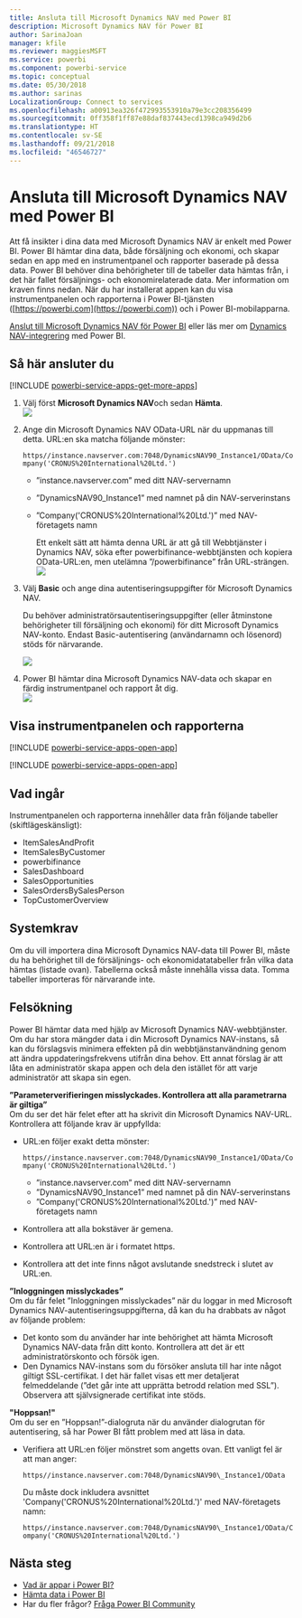 ```yaml
---
title: Ansluta till Microsoft Dynamics NAV med Power BI
description: Microsoft Dynamics NAV för Power BI
author: SarinaJoan
manager: kfile
ms.reviewer: maggiesMSFT
ms.service: powerbi
ms.component: powerbi-service
ms.topic: conceptual
ms.date: 05/30/2018
ms.author: sarinas
LocalizationGroup: Connect to services
ms.openlocfilehash: a00913ea326f472993553910a79e3cc208356499
ms.sourcegitcommit: 0ff358f1ff87e88daf837443ecd1398ca949d2b6
ms.translationtype: HT
ms.contentlocale: sv-SE
ms.lasthandoff: 09/21/2018
ms.locfileid: "46546727"
---
```

# <a name="connect-to-microsoft-dynamics-nav-with-power-bi"></a>Ansluta till Microsoft Dynamics NAV med Power BI
Att få insikter i dina data med Microsoft Dynamics NAV är enkelt med Power BI. Power BI hämtar dina data, både försäljning och ekonomi, och skapar sedan en app med en instrumentpanel och rapporter baserade på dessa data. Power BI behöver dina behörigheter till de tabeller data hämtas från, i det här fallet försäljnings- och ekonomirelaterade data. Mer information om kraven finns nedan. När du har installerat appen kan du visa instrumentpanelen och rapporterna i Power BI-tjänsten ([https://powerbi.com](https://powerbi.com)) och i Power BI-mobilapparna. 

[Anslut till Microsoft Dynamics NAV för Power BI](https://app.powerbi.com/getdata/services/microsoft-dynamics-nav) eller läs mer om [Dynamics NAV-integrering](https://powerbi.microsoft.com/integrations/microsoft-dynamics-nav) med Power BI.

## <a name="how-to-connect"></a>Så här ansluter du
[!INCLUDE [powerbi-service-apps-get-more-apps](./includes/powerbi-service-apps-get-more-apps.md)]

1. Välj först **Microsoft Dynamics NAV**och sedan **Hämta**.  
   ![](media/service-connect-to-microsoft-dynamics-nav/mdnav.png)
2. Ange din Microsoft Dynamics NAV OData-URL när du uppmanas till detta. URL:en ska matcha följande mönster:
   
    `https//instance.navserver.com:7048/DynamicsNAV90_Instance1/OData/Company('CRONUS%20International%20Ltd.')`
   
   * ”instance.navserver.com” med ditt NAV-servernamn
   * ”DynamicsNAV90\_Instance1” med namnet på din NAV-serverinstans
   * ”Company('CRONUS%20International%20Ltd.')” med NAV-företagets namn
     
     Ett enkelt sätt att hämta denna URL är att gå till Webbtjänster i Dynamics NAV, söka efter powerbifinance-webbtjänsten och kopiera OData-URL:en, men utelämna ”/powerbifinance” från URL-strängen.  
     ![](media/service-connect-to-microsoft-dynamics-nav/param.png)
3. Välj **Basic** och ange dina autentiseringsuppgifter för Microsoft Dynamics NAV.
   
    Du behöver administratörsautentiseringsuppgifter (eller åtminstone behörigheter till försäljning och ekonomi) för ditt Microsoft Dynamics NAV-konto.  Endast Basic-autentisering (användarnamn och lösenord) stöds för närvarande.
   
    ![](media/service-connect-to-microsoft-dynamics-nav/creds.png)
4. Power BI hämtar dina Microsoft Dynamics NAV-data och skapar en färdig instrumentpanel och rapport åt dig.   
   ![](media/service-connect-to-microsoft-dynamics-nav/dashboard.png)

## <a name="view-the-dashboard-and-reports"></a>Visa instrumentpanelen och rapporterna
[!INCLUDE [powerbi-service-apps-open-app](./includes/powerbi-service-apps-open-app.md)]

[!INCLUDE [powerbi-service-apps-open-app](./includes/powerbi-service-apps-what-now.md)]

## <a name="whats-included"></a>Vad ingår
Instrumentpanelen och rapporterna innehåller data från följande tabeller (skiftlägeskänsligt):  

* ItemSalesAndProfit  
* ItemSalesByCustomer  
* powerbifinance  
* SalesDashboard  
* SalesOpportunities  
* SalesOrdersBySalesPerson  
* TopCustomerOverview  

## <a name="system-requirements"></a>Systemkrav
Om du vill importera dina Microsoft Dynamics NAV-data till Power BI, måste du ha behörighet till de försäljnings- och ekonomidatatabeller från vilka data hämtas (listade ovan). Tabellerna också måste innehålla vissa data. Tomma tabeller importeras för närvarande inte.

## <a name="troubleshooting"></a>Felsökning
Power BI hämtar data med hjälp av Microsoft Dynamics NAV-webbtjänster. Om du har stora mängder data i din Microsoft Dynamics NAV-instans, så kan du förslagsvis minimera effekten på din webbtjänstanvändning genom att ändra uppdateringsfrekvens utifrån dina behov. Ett annat förslag är att låta en administratör skapa appen och dela den istället för att varje administratör att skapa sin egen.

**”Parameterverifieringen misslyckades. Kontrollera att alla parametrarna är giltiga”**  
Om du ser det här felet efter att ha skrivit din Microsoft Dynamics NAV-URL. Kontrollera att följande krav är uppfyllda:

* URL:en följer exakt detta mönster:
  
    `https//instance.navserver.com:7048/DynamicsNAV90_Instance1/OData/Company('CRONUS%20International%20Ltd.')`
  
  * ”instance.navserver.com” med ditt NAV-servernamn
  * ”DynamicsNAV90\_Instance1” med namnet på din NAV-serverinstans
  * ”Company('CRONUS%20International%20Ltd.')” med NAV-företagets namn
* Kontrollera att alla bokstäver är gemena.  
* Kontrollera att URL:en är i formatet https.  
* Kontrollera att det inte finns något avslutande snedstreck i slutet av URL:en.

**”Inloggningen misslyckades”**  
Om du får felet ”Inloggningen misslyckades” när du loggar in med Microsoft Dynamics NAV-autentiseringsuppgifterna, då kan du ha drabbats av något av följande problem:

* Det konto som du använder har inte behörighet att hämta Microsoft Dynamics NAV-data från ditt konto. Kontrollera att det är ett administratörskonto och försök igen.
* Den Dynamics NAV-instans som du försöker ansluta till har inte något giltigt SSL-certifikat. I det här fallet visas ett mer detaljerat felmeddelande (”det går inte att upprätta betrodd relation med SSL”). Observera att självsignerade certifikat inte stöds.

**"Hoppsan!"**  
Om du ser en ”Hoppsan!”-dialogruta när du använder dialogrutan för autentisering, så har Power BI fått problem med att läsa in data.

* Verifiera att URL:en följer mönstret som angetts ovan. Ett vanligt fel är att man anger:
  
    `https//instance.navserver.com:7048/DynamicsNAV90\_Instance1/OData`
  
    Du måste dock inkludera avsnittet 'Company('CRONUS%20International%20Ltd.')' med NAV-företagets namn:
  
    `https//instance.navserver.com:7048/DynamicsNAV90\_Instance1/OData/Company('CRONUS%20International%20Ltd.')`

## <a name="next-steps"></a>Nästa steg
* [Vad är appar i Power BI?](consumer/end-user-apps.md)
* [Hämta data i Power BI](service-get-data.md)
* Har du fler frågor? [Fråga Power BI Community](http://community.powerbi.com/)

